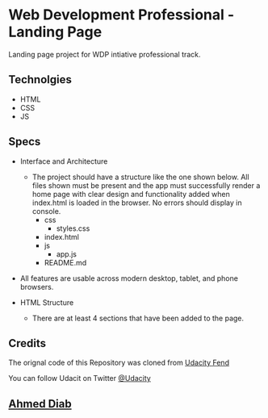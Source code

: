 # Web Development Professional - Landing Page
Landing page project for WDP intiative professional track.

## Technolgies
* HTML
* CSS
* JS
    
## Specs
* Interface and Architecture
    * The project should have a structure like the one shown below. All files shown must be present and the app must successfully render a home page with clear design and functionality added when index.html is loaded in the browser. No errors should display in console.
        * css
            * styles.css    
        * index.html
        * js
            * app.js
        * README.md

* All features are usable across modern desktop, tablet, and phone browsers.
* HTML Structure
    * 	There are at least 4 sections that have been added to the page.


## Credits
The orignal code of this Repository was cloned from 
[Udacity Fend](https://github.com/udacity/fend/tree/refresh-2019)

You can follow Udacit on Twitter [@Udacity](https://twitter.com/udacity?ref_src=twsrc%5Egoogle%7Ctwcamp%5Eserp%7Ctwgr%5Eauthor)

## [Ahmed Diab](https://www.linkedin.com/in/ahmed-diab-019052105/)
